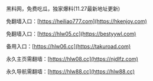 黑料网，免费吃瓜，独家爆料(11.27最新地址更新)
<br>

免翻墙入口：[https://heiliao777.com](https://hkenjoy.com)
<br>

免翻墙入口：[https://hlw05.cc](https://bestyywl.com)
<br>

备用入口：[https://hlw06.cc](https://takuroad.com)
<br>

永久主页需翻墙：[https://hlw08.cc](https://njdlfz.com)
<br>

永久导航需翻墙：[https://hlw88.cc](https://hlw88.cc)
<br>
